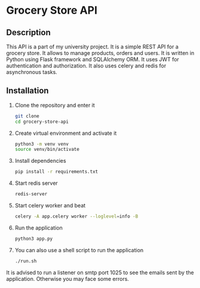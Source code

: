 # Grocery Store API

## Description

This API is a part of my university project. It is a simple REST API for a grocery store. It allows to manage products, orders and users. It is written in Python using Flask framework and SQLAlchemy ORM. It uses JWT for authentication and authorization.
It also uses celery and redis for asynchronous tasks.

## Installation

1. Clone the repository and enter it

    ```bash
    git clone
    cd grocery-store-api
    ```

2. Create virtual environment and activate it

    ```bash
    python3 -m venv venv
    source venv/bin/activate
    ```

3. Install dependencies

    ```bash
    pip install -r requirements.txt
    ```

4. Start redis server

    ```bash
    redis-server
    ```

5. Start celery worker and beat

    ```bash
    celery -A app.celery worker --loglevel=info -B
    ```

6. Run the application

    ```bash
    python3 app.py
    ```

7. You can also use a shell script to run the application

    ```bash
    ./run.sh
    ```

It is advised to run a listener on smtp port 1025 to see the emails sent by the application. Otherwise you may face some errors.
